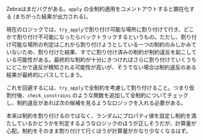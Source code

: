Zebraはまだバグがある。`apply` の全制約適用をコメントアウトすると顕在化する (まちがった結果が出力される)。

現在のロジックでは、`try_apply`で割り付け可能な場所に割り付けて行き、どこかで割り付け不可能になったらバックトラックするというもの。ただし、割り付け可能な場所の判定はこれから割り付けようとしている一つの制約のみしかみていないため、割り付けた結果、すでに割り付け済みの制約が制約違反を起こしている可能性がある。最終的な制約が十分にきつければさらに割り付けていくうちにどこかで違反が検知される可能性が高いが、そうでない場合は制約違反のある結果が最終的にパスしてしまう。

これを回避するには、`try_apply`で全制約を考慮して割り付けること。つまり仮割付後、`check_constrains` のような関数を追加して全制約についてチェックし、制約違反があれば次の候補を見るようなロジックを入れる必要がある。

本来は制約を割り付けるのではなく、ランダムにプロパティ値を設定し制約を満たしているかどうかを判定するようなロジックのほうが正しそうだが、計算量が心配。制約をそのまま割り付けて行くほうが計算量がかなり少なくなるはず。